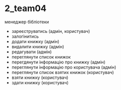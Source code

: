 # 2_team04


менеджер бібліотеки

- зареєструватись (адмін, користувач)
- залогінитись
- додати книжку  (адмін)
- видалити книжку (адмін)
- редагувати (адмін)
- переглянути список книжок
- перегдянути інформацію про книжку (адмін)
- переглянути інформацію про користувача (адмін)
- переглянути список взятих книжок (користувач)
- взяти книжку (користувач)
- здати книжку (користувач)
